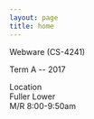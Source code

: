 ```yaml
---
layout: page
title: home
---
```


Webware (CS-4241)

Term A -- 2017 

Location  
Fuller Lower  
M/R 8:00-9:50am  


